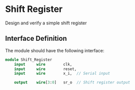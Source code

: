 # Shift Register

Design and verify a simple shift register

## Interface Definition

The module should have the following interface:

```SystemVerilog
module Shift_Register
    input     wire        clk,
    input     wire        reset,
    input     wire        x_i,  // Serial input

    output    wire[3:0]   sr_o  // Shift register output
```
